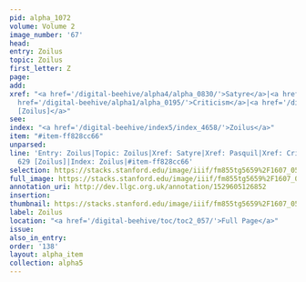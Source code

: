 ```yaml
---
pid: alpha_1072
volume: Volume 2
image_number: '67'
head: 
entry: Zoilus
topic: Zoilus
first_letter: Z
page: 
add: 
xref: "<a href='/digital-beehive/alpha4/alpha_0830/'>Satyre</a>|<a href='/digital-beehive/alpha4/alpha_0685/'>Pasquil</a>|<a
  href='/digital-beehive/alpha1/alpha_0195/'>Criticism</a>|<a href='/digital-beehive/num3/num_0850'>629
  [Zoilus]</a>"
see: 
index: "<a href='/digital-beehive/index5/index_4658/'>Zoilus</a>"
item: "#item-ff828cc66"
unparsed: 
line: 'Entry: Zoilus|Topic: Zoilus|Xref: Satyre|Xref: Pasquil|Xref: Criticism|Xref:
  629 [Zoilus]|Index: Zoilus|#item-ff828cc66'
selection: https://stacks.stanford.edu/image/iiif/fm855tg5659%2F1607_0534/330,4674,2998,404/full/0/default.jpg
full_image: https://stacks.stanford.edu/image/iiif/fm855tg5659%2F1607_0534/full/full/0/default.jpg
annotation_uri: http://dev.llgc.org.uk/annotation/1529605126852
insertion: 
thumbnail: https://stacks.stanford.edu/image/iiif/fm855tg5659%2F1607_0534/330,4674,600,180/250,/0/default.jpg
label: Zoilus
location: "<a href='/digital-beehive/toc/toc2_057/'>Full Page</a>"
issue: 
also_in_entry: 
order: '138'
layout: alpha_item
collection: alpha5
---
```

